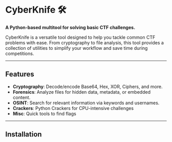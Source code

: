 # CyberKnife 🛠️

**A Python-based multitool for solving basic CTF challenges.**

CyberKnife is a versatile tool designed to help you tackle common CTF problems with ease. From cryptography to file analysis, this tool provides a collection of utilities to simplify your workflow and save time during competitions.

---

## Features
- **Cryptography**: Decode/encode Base64, Hex, XOR, Ciphers, and more.
- **Forensics**: Analyze files for hidden data, metadata, or embedded content.
- **OSINT**: Search for relevant information via keywords and usernames.
- **Crackers**: Python Crackers for CPU-intensive challenges
- **Misc**: Quick tools to find flags
  
---

## Installation
